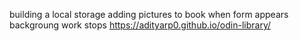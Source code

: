 building a local storage
adding pictures to book
when form appears backgroung work stops
https://adityarp0.github.io/odin-library/

